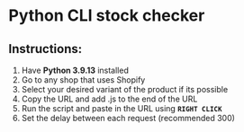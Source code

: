 # Python CLI stock checker

## Instructions:
1. Have **Python 3.9.13** installed
2. Go to any shop that uses Shopify
3. Select your desired variant of the product if its possible
4. Copy the URL and add .js to the end of the URL
5. Run the script and paste in the URL using **`RIGHT CLICK`**
6. Set the delay between each request (recommended 300)
